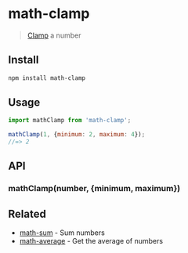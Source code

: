 # math-clamp

> [Clamp](https://en.wikipedia.org/wiki/Clamping_(graphics)) a number

## Install

```sh
npm install math-clamp
```

## Usage

```js
import mathClamp from 'math-clamp';

mathClamp(1, {minimum: 2, maximum: 4});
//=> 2
```

## API

### mathClamp(number, {minimum, maximum})

## Related

- [math-sum](https://github.com/sindresorhus/math-sum) - Sum numbers
- [math-average](https://github.com/sindresorhus/math-average) - Get the average of numbers
